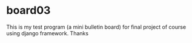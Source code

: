 # board03
This is my test program (a mini bulletin board) for final project of <byte degree> course using django framework.
Thanks
